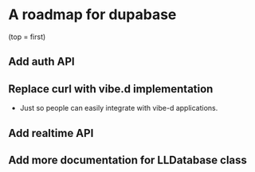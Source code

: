 # A roadmap for dupabase
(top = first)

## Add auth API

## Replace curl with vibe.d implementation
 - Just so people can easily integrate with vibe-d applications.

## Add realtime API

## Add more documentation for LLDatabase class

